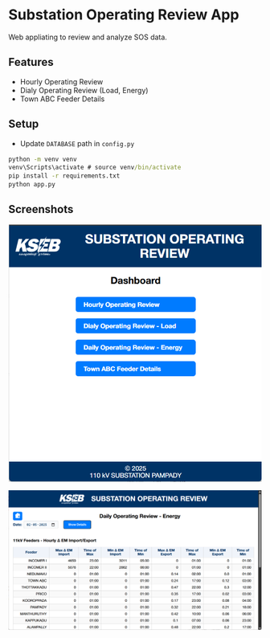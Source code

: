 # Substation Operating Review App
Web appliating to review and analyze SOS data.

## Features
- Hourly Operating Review
- Dialy Operating Review (Load, Energy)
- Town ABC Feeder Details

## Setup
- Update `DATABASE` path in `config.py`
```cmd
python -m venv venv
venv\Scripts\activate # source venv/bin/activate
pip install -r requirements.txt
python app.py
```

## Screenshots
![Dashboard Page](screenshots/dashboard.png)

![Dialy Operating Review - Energy Page](screenshots/dialy_review_energy.png)
